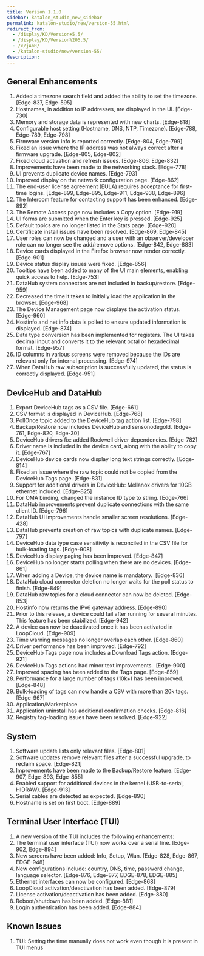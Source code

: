 ```yaml
---
title: Version 1.1.0
sidebar: katalon_studio_new_sidebar
permalink: katalon-studio/new/version-55.html
redirect_from:
  - /display/KD/Version+5.5/
  - /display/KD/Version%205.5/
  - /x/jAnR/
  - /katalon-studio/new/version-55/
description:
---
```


## General Enhancements

1. Added a timezone search field and added the ability to set the timezone. [Edge-837, Edge-595]
2. Hostnames, in addition to IP addresses, are displayed in the UI. [Edge-730]
3. Memory and storage data is represented with new charts. [Edge-818]
4. Configurable host setting (Hostname, DNS, NTP, Timezone). [Edge-788, Edge-789, Edge-798]
5. Firmware version info is reported correctly. [Edge-804, Edge-799]
6. Fixed an issue where the IP address was not always correct after a firmware upgrade. [Edge-805, Edge-802]
7. Fixed cloud activation and refresh issues. [Edge-806, Edge-832]
8. Improvements have been made to the networking stack. [Edge-778]
9. UI prevents duplicate device names. [Edge-793]
10. Improved display on the network configuration page. [Edge-862]
11. The end-user license agreement (EULA) requires acceptance for first-time logins. [Edge-899, Edge-895, Edge-911, Edge-938, Edge-896]
12. The Intercom feature for contacting support has been enhanced. [Edge-892]
13. The Remote Access page now includes a Copy option. [Edge-919]
14. UI forms are submitted when the Enter key is pressed. [Edge-925]
15. Default topics are no longer listed in the Stats page. [Edge-920]
16. Certificate install issues have been resolved. [Edge-869, Edge-845]
17. User roles can now be changed and a user with an observer/developer role can no longer see the add/remove options. [Edge-842, Edge-883]
18. Device cards displayed in the Firefox browser now render correctly. [Edge-901]
19. Device status display issues were fixed. [Edge-856]
20. Tooltips have been added to many of the UI main elements, enabling quick access to help. [Edge-753]
21. DataHub system connectors are not included in backup/restore. [Edge-959]
22. Decreased the time it takes to initially load the application in the browser. [Edge-968]
23. The Device Management page now displays the activation status. [Edge-960]
24. Hostinfo and net info data is polled to ensure updated information is displayed. [Edge-874]
25. Data type conversion has been implemented for registers. The UI takes decimal input and converts it to the relevant octal or hexadecimal format. [Edge-957]
26. ID columns in various screens were removed because the IDs are relevant only for internal processing. [Edge-974]
27. When DataHub raw subscription is successfully updated, the status is correctly displayed. [Edge-951]

## DeviceHub and DataHub

1. Export DeviceHub tags as a CSV file. [Edge-661]
2. CSV format is displayed in DeviceHub. [Edge-768]
3. PollOnce topic added to the DeviceHub tag action list. [Edge-798]
4. Backup/Restore now includes DeviceHub and sensonodegold. [Edge-761, Edge-820, Edge-30]
5. DeviceHub drivers fix: added Rockwell driver dependencies. [Edge-782]
6. Driver name is included in the device card, along with the ability to copy it. [Edge-767]
7. DeviceHub device cards now display long text strings correctly. [Edge-814]
8. Fixed an issue where the raw topic could not be copied from the DeviceHub Tags page. [Edge-831]
9. Support for additional drivers in DeviceHub: Mellanox drivers for 10GB ethernet included. [Edge-825]
10. For OMA binding, changed the instance ID type to string. [Edge-766]
11. DataHub improvements prevent duplicate connections with the same client ID. [Edge-796]
12. DataHub UI improvements handle smaller screen resolutions. [Edge-428]
13. DataHub prevents creation of raw topics with duplicate names. [Edge-797]
14. DeviceHub data type case sensitivity is reconciled in the CSV file for bulk-loading tags. [Edge-908]
15. DeviceHub display paging has been improved. [Edge-847]
16. DeviceHub no longer starts polling when there are no devices. [Edge-861]
17. When adding a Device, the device name is mandatory. &nbsp;[Edge-836]
18. DataHub cloud connector deletion no longer waits for the poll status to finish. [Edge-849]
19. DataHub raw topics for a cloud connector can now be deleted. [Edge-853]
20. Hostinfo now returns the IPv6 gateway address. [Edge-890]
21. Prior to this release, a device could fail after running for several minutes. This feature has been stabilized. [Edge-942]
22. A device can now be deactivated once it has been activated in LoopCloud. [Edge-909]
23. Time warning messages no longer overlap each other. [Edge-860]
24. Driver performance has been improved. [Edge-792]
25. DeviceHub Tags page now includes a Download Tags action. [Edge-921]
26. DeviceHub Tags actions had minor text improvements. &nbsp;[Edge-900]
27. Improved spacing has been added to the Tags page. [Edge-859]
28. Performance for a large number of tags (10k+) has been improved. [Edge-848]
29. Bulk-loading of tags can now handle a CSV with more than 20k tags. [Edge-967]
30. Application/Marketplace
31. Application uninstall has additional confirmation checks. [Edge-816]
32. Registry tag-loading issues have been resolved. [Edge-922]

## System

1. Software update lists only relevant files. [Edge-801]
2. Software updates remove relevant files after a successful upgrade, to reclaim space. [Edge-821]
3. Improvements have been made to the Backup/Restore feature. [Edge-907, Edge-893, Edge-855]
4. Enabled support for additional devices in the kernel (USB-to-serial, HIDRAW). [Edge-913]
5. Serial cables are detected as expected. [Edge-890]
6. Hostname is set on first boot. [Edge-889]

## Terminal User Interface (TUI)

1. A new version of the TUI includes the following enhancements:
2. The terminal user interface (TUI) now works over a serial line. [Edge-902, Edge-894]
3. New screens have been added: Info, Setup, Wlan. [Edge-828, Edge-867, EDGE-948]
4. New configurations include: country, DNS, time, password change, language selector. [Edge-876, Edge-877, EDGE-878, EDGE-885]
5. Ethernet interfaces can now be configured. [Edge-868]
6. LoopCloud activation/deactivation has been added. [Edge-879]
7. License activation/deactivation has been added. [Edge-880]
8. Reboot/shutdown has been added. [Edge-881]
9. Login authentication has been added. [Edge-884]

## Known Issues

1. TUI: Setting the time manually does not work even though it is present in TUI menus